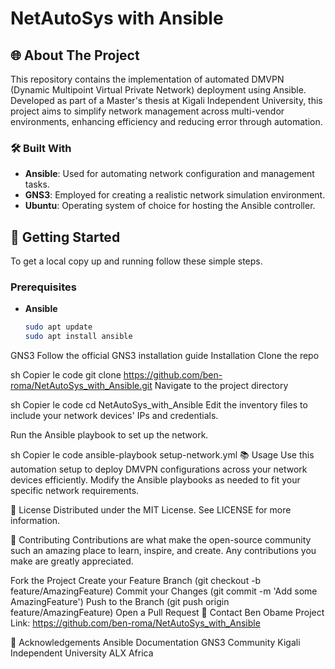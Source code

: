 # NetAutoSys with Ansible

## 🌐 About The Project
This repository contains the implementation of automated DMVPN (Dynamic Multipoint Virtual Private Network) deployment using Ansible. Developed as part of a Master's thesis at Kigali Independent University, this project aims to simplify network management across multi-vendor environments, enhancing efficiency and reducing error through automation.

### 🛠 Built With
- **Ansible**: Used for automating network configuration and management tasks.
- **GNS3**: Employed for creating a realistic network simulation environment.
- **Ubuntu**: Operating system of choice for hosting the Ansible controller.

## 🚀 Getting Started

To get a local copy up and running follow these simple steps.

### Prerequisites

- **Ansible**
  ```sh
  sudo apt update
  sudo apt install ansible
GNS3
Follow the official GNS3 installation guide
Installation
Clone the repo

sh
Copier le code
git clone https://github.com/ben-roma/NetAutoSys_with_Ansible.git
Navigate to the project directory

sh
Copier le code
cd NetAutoSys_with_Ansible
Edit the inventory files to include your network devices' IPs and credentials.

Run the Ansible playbook to set up the network.

sh
Copier le code
ansible-playbook setup-network.yml
📚 Usage
Use this automation setup to deploy DMVPN configurations across your network devices efficiently. Modify the Ansible playbooks as needed to fit your specific network requirements.

📄 License
Distributed under the MIT License. See LICENSE for more information.

🤝 Contributing
Contributions are what make the open-source community such an amazing place to learn, inspire, and create. Any contributions you make are greatly appreciated.

Fork the Project
Create your Feature Branch (git checkout -b feature/AmazingFeature)
Commit your Changes (git commit -m 'Add some AmazingFeature')
Push to the Branch (git push origin feature/AmazingFeature)
Open a Pull Request
📩 Contact
Ben Obame
Project Link: https://github.com/ben-roma/NetAutoSys_with_Ansible

📖 Acknowledgements
Ansible Documentation
GNS3 Community
Kigali Independent University
ALX Africa